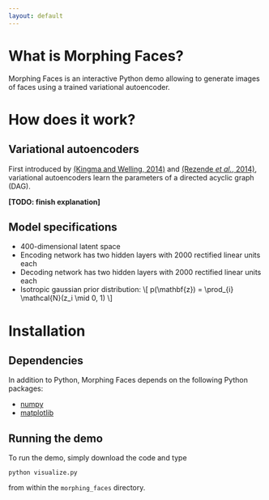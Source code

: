 ```yaml
---
layout: default
---
```


# What is Morphing Faces?

Morphing Faces is an interactive Python demo allowing to generate images of
faces using a trained variational autoencoder.

# How does it work?

## Variational autoencoders

First introduced by [(Kingma and Welling, 2014)](http://arxiv.org/abs/1312.6114)
and [(Rezende _et al._, 2014)](http://arxiv.org/abs/1401.4082), variational
autoencoders learn the parameters of a directed acyclic graph (DAG).

__[TODO: finish explanation]__

## Model specifications

* 400-dimensional latent space
* Encoding network has two hidden layers with 2000 rectified linear units each
* Decoding network has two hidden layers with 2000 rectified linear units each
* Isotropic gaussian prior distribution:
  \\[ p(\\mathbf{z}) = \\prod_{i} \\mathcal{N}(z_i \mid 0, 1) \\]

# Installation

## Dependencies

In addition to Python, Morphing Faces depends on the following Python packages:

* [numpy](www.numpy.org/)
* [matplotlib](matplotlib.org/)

## Running the demo

To run the demo, simply download the code and type

```
python visualize.py
```

from within the `morphing_faces` directory.
